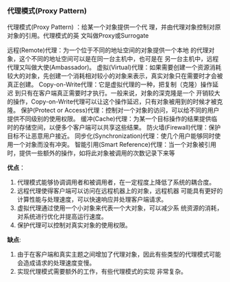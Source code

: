 ### 代理模式(Proxy Pattern)

代理模式(Proxy Pattern) ：给某一个对象提供一个代 理，并由代理对象控制对原对象的引用。代理模式的英 文叫做Proxy或Surrogate

远程(Remote)代理：为一个位于不同的地址空间的对象提供一个本地 的代理对象，这个不同的地址空间可以是在同一台主机中，也可是在 另一台主机中，远程代理又叫做大使(Ambassador)。
虚拟(Virtual)代理：如果需要创建一个资源消耗较大的对象，先创建一个消耗相对较小的对象来表示，真实对象只在需要时才会被真正创建。
Copy-on-Write代理：它是虚拟代理的一种，把复制（克隆）操作延迟 到只有在客户端真正需要时才执行。一般来说，对象的深克隆是一个 开销较大的操作，Copy-on-Write代理可以让这个操作延迟，只有对象被用到的时候才被克隆。
保护(Protect or Access)代理：控制对一个对象的访问，可以给不同的用户提供不同级别的使用权限。
缓冲(Cache)代理：为某一个目标操作的结果提供临时的存储空间，以便多个客户端可以共享这些结果。
防火墙(Firewall)代理：保护目标不让恶意用户接近。
同步化(Synchronization)代理：使几个用户能够同时使用一个对象而没有冲突。
智能引用(Smart Reference)代理：当一个对象被引用时，提供一些额外的操作，如将此对象被调用的次数记录下来等

**优点**：

1. 代理模式能够协调调用者和被调用者，在一定程度上降低了系统的耦合度。
2. 远程代理使得客户端可以访问在远程机器上的对象，远程机器 可能具有更好的计算性能与处理速度，可以快速响应并处理客户端请求。
3. 虚拟代理通过使用一个小对象来代表一个大对象，可以减少系 统资源的消耗，对系统进行优化并提高运行速度。
4. 保护代理可以控制对真实对象的使用权限。


**缺点**: 

1. 由于在客户端和真实主题之间增加了代理对象，因此有些类型的代理模式可能会造成请求的处理速度变慢。
2. 实现代理模式需要额外的工作，有些代理模式的实现 非常复杂。

